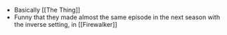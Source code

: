 - Basically [[The Thing]]
- Funny that they made almost the same episode in the next season with the inverse setting, in [[Firewalker]]